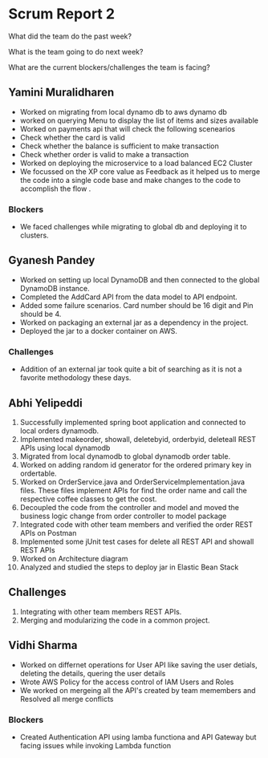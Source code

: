 # Scrum Report 2

What did the team do the past week?

What is the team going to do next week?

What are the current blockers/challenges the team is facing?


## Yamini Muralidharen

-  Worked on migrating from local dynamo db to aws dynamo db
-   worked on querying Menu to display the list of items and sizes available 
-  Worked on payments api that will check the following scenearios
-  Check whether the card is valid 
-  Check whether the balance is sufficient to make transaction 
- Check whether order is valid to make a transaction
- Worked on deploying the microservice to a load balanced EC2 Cluster 
- We focussed on the XP core value as Feedback as it helped us to merge the code into a single code base and make changes to the code to accomplish the flow .

### Blockers
- We faced challenges while migrating to global db and deploying  it to clusters.


## Gyanesh Pandey
- Worked on setting up local DynamoDB and then connected to the global DynamoDB instance.
- Completed the AddCard API from the data model to API endpoint.
- Added some failure scenarios. Card number should be 16 digit and Pin should be 4.
- Worked on packaging an external jar as a dependency in the project.
- Deployed the jar to a docker container on AWS. 

### Challenges
- Addition of an external jar took quite a bit of searching as it is not a favorite methodology these days.



## Abhi Yelipeddi
1. Successfully implemented spring boot application and connected to local orders dynamodb.
2. Implemented makeorder, showall, deletebyid, orderbyid, deleteall REST APIs using local dynamodb
3. Migrated from local dynamodb to global dynamodb order table.
4. Worked on adding random id generator for the ordered primary key in ordertable.
5. Worked on OrderService.java and OrderServiceImplementation.java files. These files implement APIs for find the order name and call the respective coffee classes to get the cost.
6. Decoupled the code from the controller and model and moved the business logic change from 
order controller to model package
7. Integrated code with other team members and verified the order REST APIs on Postman
8. Implemented some jUnit test cases for delete all REST API and showall REST APIs
9. Worked on Architecture diagram 
10. Analyzed and studied the steps to deploy jar in Elastic Bean Stack

## Challenges
1. Integrating with other team members REST APIs. 
2. Merging and modularizing the code in a common project.


## Vidhi Sharma
- Worked on differnet operations for User API like saving the user detials, deleting the details, quering the user details
- Wrote AWS Policy for the access control of IAM Users and Roles
- We worked on mergeing all the API's created by team memembers and Resolved all merge conflicts
 

### Blockers
- Created Authentication API using lamba functiona and API Gateway but facing issues while invoking Lambda function


